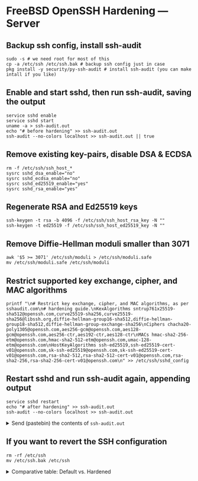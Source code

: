 # FreeBSD OpenSSH Hardening — Server

## Backup ssh config, install ssh-audit

    sudo -s # we need root for most of this
    cp -a /etc/ssh /etc/ssh.bak # backup ssh config just in case
    pkg install -y security/py-ssh-audit # install ssh-audit (you can make intall if you like)

## Enable and start sshd, then run ssh-audit, saving the output

    service sshd enable
    service sshd start
    uname -a > ssh-audit.out
    echo "# before hardening" >> ssh-audit.out
    ssh-audit --no-colors localhost >> ssh-audit.out || true

## Remove existing key-pairs, disable DSA & ECDSA

    rm -f /etc/ssh/ssh_host_*
    sysrc sshd_dsa_enable="no"
    sysrc sshd_ecdsa_enable="no"
    sysrc sshd_ed25519_enable="yes"
    sysrc sshd_rsa_enable="yes"

## Regenerate RSA and Ed25519 keys

    ssh-keygen -t rsa -b 4096 -f /etc/ssh/ssh_host_rsa_key -N ""
    ssh-keygen -t ed25519 -f /etc/ssh/ssh_host_ed25519_key -N ""

## Remove Diffie-Hellman moduli smaller than 3071

    awk '$5 >= 3071' /etc/ssh/moduli > /etc/ssh/moduli.safe
    mv /etc/ssh/moduli.safe /etc/ssh/moduli

## Restrict supported key exchange, cipher, and MAC algorithms

    printf "\n# Restrict key exchange, cipher, and MAC algorithms, as per sshaudit.com\n# hardening guide.\nKexAlgorithms sntrup761x25519-sha512@openssh.com,curve25519-sha256,curve25519-sha256@libssh.org,diffie-hellman-group16-sha512,diffie-hellman-group18-sha512,diffie-hellman-group-exchange-sha256\nCiphers chacha20-poly1305@openssh.com,aes256-gcm@openssh.com,aes128-gcm@openssh.com,aes256-ctr,aes192-ctr,aes128-ctr\nMACs hmac-sha2-256-etm@openssh.com,hmac-sha2-512-etm@openssh.com,umac-128-etm@openssh.com\nHostKeyAlgorithms ssh-ed25519,ssh-ed25519-cert-v01@openssh.com,sk-ssh-ed25519@openssh.com,sk-ssh-ed25519-cert-v01@openssh.com,rsa-sha2-512,rsa-sha2-512-cert-v01@openssh.com,rsa-sha2-256,rsa-sha2-256-cert-v01@openssh.com\n" >> /etc/ssh/sshd_config

## Restart sshd and run ssh-audit again, appending output

    service sshd restart
    echo "# after hardening" >> ssh-audit.out
    ssh-audit --no-colors localhost >> ssh-audit.out

<details>
  <summary>Send (pastebin) the contents of <code>ssh-audit.out</code></summary>

```
FreeBSD cirrus-task-0000000000000000 14.0-CURRENT FreeBSD 14.0-CURRENT #0 main-n262122-2ef2c26f3f13: Thu Apr 13 12:00:00 UTC 2023     root@releng1.nyi.freebsd.org:/usr/obj/usr/src/amd64.amd64/sys/GENERIC amd64
# before hardening
# general
(gen) banner: SSH-2.0-OpenSSH_9.3 FreeBSD-20230316
(gen) software: OpenSSH 9.3 running on FreeBSD (2023-03-16)
(gen) compatibility: OpenSSH 8.5+, Dropbear SSH 2018.76+
(gen) compression: enabled (zlib@openssh.com)

# key exchange algorithms
(kex) sntrup761x25519-sha512@openssh.com    -- [info] available since OpenSSH 8.5
(kex) curve25519-sha256                     -- [info] available since OpenSSH 7.4, Dropbear SSH 2018.76
                                            `- [info] default key exchange since OpenSSH 6.4
(kex) curve25519-sha256@libssh.org          -- [info] available since OpenSSH 6.4, Dropbear SSH 2013.62
                                            `- [info] default key exchange since OpenSSH 6.4
(kex) ecdh-sha2-nistp256                    -- [fail] using elliptic curves that are suspected as being backdoored by the U.S. National Security Agency
                                            `- [info] available since OpenSSH 5.7, Dropbear SSH 2013.62
(kex) ecdh-sha2-nistp384                    -- [fail] using elliptic curves that are suspected as being backdoored by the U.S. National Security Agency
                                            `- [info] available since OpenSSH 5.7, Dropbear SSH 2013.62
(kex) ecdh-sha2-nistp521                    -- [fail] using elliptic curves that are suspected as being backdoored by the U.S. National Security Agency
                                            `- [info] available since OpenSSH 5.7, Dropbear SSH 2013.62
(kex) diffie-hellman-group-exchange-sha256 (2048-bit) -- [warn] 2048-bit modulus only provides 112-bits of symmetric strength
                                                      `- [info] available since OpenSSH 4.4
                                                      `- [info] A bug in OpenSSH causes it to fall back to a 2048-bit modulus regardless of server configuration (https://bugzilla.mindrot.org/show_bug.cgi?id=2793)
(kex) diffie-hellman-group16-sha512         -- [info] available since OpenSSH 7.3, Dropbear SSH 2016.73
(kex) diffie-hellman-group18-sha512         -- [info] available since OpenSSH 7.3
(kex) diffie-hellman-group14-sha256         -- [warn] 2048-bit modulus only provides 112-bits of symmetric strength
                                            `- [info] available since OpenSSH 7.3, Dropbear SSH 2016.73

# host-key algorithms
(key) rsa-sha2-512 (3072-bit)               -- [info] available since OpenSSH 7.2
(key) rsa-sha2-256 (3072-bit)               -- [info] available since OpenSSH 7.2
(key) ecdsa-sha2-nistp256                   -- [fail] using elliptic curves that are suspected as being backdoored by the U.S. National Security Agency
                                            `- [warn] using weak random number generator could reveal the key
                                            `- [info] available since OpenSSH 5.7, Dropbear SSH 2013.62
(key) ssh-ed25519                           -- [info] available since OpenSSH 6.5

# encryption algorithms (ciphers)
(enc) chacha20-poly1305@openssh.com         -- [info] available since OpenSSH 6.5
                                            `- [info] default cipher since OpenSSH 6.9
(enc) aes128-ctr                            -- [info] available since OpenSSH 3.7, Dropbear SSH 0.52
(enc) aes192-ctr                            -- [info] available since OpenSSH 3.7
(enc) aes256-ctr                            -- [info] available since OpenSSH 3.7, Dropbear SSH 0.52
(enc) aes128-gcm@openssh.com                -- [info] available since OpenSSH 6.2
(enc) aes256-gcm@openssh.com                -- [info] available since OpenSSH 6.2

# message authentication code algorithms
(mac) umac-64-etm@openssh.com               -- [warn] using small 64-bit tag size
                                            `- [info] available since OpenSSH 6.2
(mac) umac-128-etm@openssh.com              -- [info] available since OpenSSH 6.2
(mac) hmac-sha2-256-etm@openssh.com         -- [info] available since OpenSSH 6.2
(mac) hmac-sha2-512-etm@openssh.com         -- [info] available since OpenSSH 6.2
(mac) hmac-sha1-etm@openssh.com             -- [fail] using broken SHA-1 hash algorithm
                                            `- [info] available since OpenSSH 6.2
(mac) umac-64@openssh.com                   -- [warn] using encrypt-and-MAC mode
                                            `- [warn] using small 64-bit tag size
                                            `- [info] available since OpenSSH 4.7
(mac) umac-128@openssh.com                  -- [warn] using encrypt-and-MAC mode
                                            `- [info] available since OpenSSH 6.2
(mac) hmac-sha2-256                         -- [warn] using encrypt-and-MAC mode
                                            `- [info] available since OpenSSH 5.9, Dropbear SSH 2013.56
(mac) hmac-sha2-512                         -- [warn] using encrypt-and-MAC mode
                                            `- [info] available since OpenSSH 5.9, Dropbear SSH 2013.56
(mac) hmac-sha1                             -- [fail] using broken SHA-1 hash algorithm
                                            `- [warn] using encrypt-and-MAC mode
                                            `- [info] available since OpenSSH 2.1.0, Dropbear SSH 0.28

# fingerprints
(fin) ssh-ed25519: SHA256://vc4mr/g2BTKIdK3NERXkgPB2N3eUWu1w9ogRzl+jU
(fin) ssh-rsa: SHA256:LTh9CSdUlWAIEENm9zuouPcLYS3Z2gfGVvarLy2Hrcs

# algorithm recommendations (for OpenSSH 9.3)
(rec) -diffie-hellman-group14-sha256        -- kex algorithm to remove
(rec) -ecdh-sha2-nistp256                   -- kex algorithm to remove
(rec) -ecdh-sha2-nistp384                   -- kex algorithm to remove
(rec) -ecdh-sha2-nistp521                   -- kex algorithm to remove
(rec) -ecdsa-sha2-nistp256                  -- key algorithm to remove
(rec) -hmac-sha1                            -- mac algorithm to remove
(rec) -hmac-sha1-etm@openssh.com            -- mac algorithm to remove
(rec) -hmac-sha2-256                        -- mac algorithm to remove
(rec) -hmac-sha2-512                        -- mac algorithm to remove
(rec) -umac-128@openssh.com                 -- mac algorithm to remove
(rec) -umac-64-etm@openssh.com              -- mac algorithm to remove
(rec) -umac-64@openssh.com                  -- mac algorithm to remove

# additional info
(nfo) For hardening guides on common OSes, please see: <https://www.ssh-audit.com/hardening_guides.html>

# after hardening
# general
(gen) banner: SSH-2.0-OpenSSH_9.3 FreeBSD-20230316
(gen) software: OpenSSH 9.3 running on FreeBSD (2023-03-16)
(gen) compatibility: OpenSSH 8.5+, Dropbear SSH 2018.76+
(gen) compression: enabled (zlib@openssh.com)

# key exchange algorithms
(kex) sntrup761x25519-sha512@openssh.com    -- [info] available since OpenSSH 8.5
(kex) curve25519-sha256                     -- [info] available since OpenSSH 7.4, Dropbear SSH 2018.76
                                            `- [info] default key exchange since OpenSSH 6.4
(kex) curve25519-sha256@libssh.org          -- [info] available since OpenSSH 6.4, Dropbear SSH 2013.62
                                            `- [info] default key exchange since OpenSSH 6.4
(kex) diffie-hellman-group16-sha512         -- [info] available since OpenSSH 7.3, Dropbear SSH 2016.73
(kex) diffie-hellman-group18-sha512         -- [info] available since OpenSSH 7.3
(kex) diffie-hellman-group-exchange-sha256 (2048-bit) -- [warn] 2048-bit modulus only provides 112-bits of symmetric strength
                                                      `- [info] available since OpenSSH 4.4
                                                      `- [info] A bug in OpenSSH causes it to fall back to a 2048-bit modulus regardless of server configuration (https://bugzilla.mindrot.org/show_bug.cgi?id=2793)

# host-key algorithms
(key) rsa-sha2-512 (4096-bit)               -- [info] available since OpenSSH 7.2
(key) rsa-sha2-256 (4096-bit)               -- [info] available since OpenSSH 7.2
(key) ssh-ed25519                           -- [info] available since OpenSSH 6.5

# encryption algorithms (ciphers)
(enc) chacha20-poly1305@openssh.com         -- [info] available since OpenSSH 6.5
                                            `- [info] default cipher since OpenSSH 6.9
(enc) aes256-gcm@openssh.com                -- [info] available since OpenSSH 6.2
(enc) aes128-gcm@openssh.com                -- [info] available since OpenSSH 6.2
(enc) aes256-ctr                            -- [info] available since OpenSSH 3.7, Dropbear SSH 0.52
(enc) aes192-ctr                            -- [info] available since OpenSSH 3.7
(enc) aes128-ctr                            -- [info] available since OpenSSH 3.7, Dropbear SSH 0.52

# message authentication code algorithms
(mac) hmac-sha2-256-etm@openssh.com         -- [info] available since OpenSSH 6.2
(mac) hmac-sha2-512-etm@openssh.com         -- [info] available since OpenSSH 6.2
(mac) umac-128-etm@openssh.com              -- [info] available since OpenSSH 6.2

# fingerprints
(fin) ssh-ed25519: SHA256:fadjjnDRlCNwjheWnNP0MwiaM3g2wXAyT3a+cExyV9g
(fin) ssh-rsa: SHA256:Ch0vT4Ys23MrLX4YGHju++Zl4/jUUFty3WEjjFWfYbg
```
</details>

## If you want to revert the SSH configuration

    rm -rf /etc/ssh
    mv /etc/ssh.bak /etc/ssh

<details>
  <summary>Comparative table: Default vs. Hardened</summary>

<table>
<tr>
<th></th>
<th>Default (OpenSSH 9.3)</th>
<th>Hardened</th>
</tr>
<tr>
<th>HostKey</th>
<td>
<ul>
<li>RSA (3072-bit)</li>
<li>ECDSA</li>
<li>Ed25519</li>
</ul>
</td>
<td>
<ul>
<li>RSA (4096-bit)</li>
<li>Ed25519</li>
</ul>
</td>
</tr>
<tr>
<th>Ciphers</th>
<td>
<ul>
<li>chacha20-poly1305@openssh.com</li>
<li>aes128-ctr</li>
<li>aes192-ctr</li>
<li>aes256-ctr</li>
<li>aes128-gcm@openssh.com</li>
<li>aes256-gcm@openssh.com</li>
</ul>
</td>
<td>
<ul>
<li>chacha20-poly1305@openssh.com</li>
<li>aes256-gcm@openssh.com</li>
<li>aes128-gcm@openssh.com</li>
<li>aes256-ctr</li>
<li>aes192-ctr</li>
<li>aes128-ctr</li>
</ul>
</td>
</tr>
<tr>
<th>KexAlgorithms</th>
<td>
<ul>
<li>sntrup761x25519-sha512@openssh.com</li>
<li>curve25519-sha256</li>
<li>curve25519-sha256@libssh.org</li>
<li>ecdh-sha2-nistp256</li>
<li>ecdh-sha2-nistp384</li>
<li>ecdh-sha2-nistp521</li>
<li>diffie-hellman-group-exchange-sha256</li>
<li>diffie-hellman-group16-sha512</li>
<li>diffie-hellman-group18-sha512</li>
<li>diffie-hellman-group14-sha256</li>
</ul>
</td>
<td>
<ul>
<li>sntrup761x25519-sha512@openssh.com</li>
<li>curve25519-sha256</li>
<li>curve25519-sha256@libssh.org</li>
<li>diffie-hellman-group16-sha512</li>
<li>diffie-hellman-group18-sha512</li>
<li>diffie-hellman-group-exchange-sha256</li>
</ul>
</td>
</tr>
<tr>
<th>MACs</th>
<td>
<ul>
<li>umac-64-etm@openssh.com</li>
<li>umac-128-etm@openssh.com</li>
<li>hmac-sha2-256-etm@openssh.com</li>
<li>hmac-sha2-512-etm@openssh.com</li>
<li>hmac-sha1-etm@openssh.com</li>
<li>umac-64@openssh.com</li>
<li>umac-128@openssh.com</li>
<li>hmac-sha2-256</li>
<li>hmac-sha2-512</li>
<li>hmac-sha1</li>
</ul>
</td>
<td>
<ul>
<li>hmac-sha2-256-etm@openssh.com</li>
<li>hmac-sha2-512-etm@openssh.com</li>
<li>umac-128-etm@openssh.com</li>
</ul>
</td>
</tr>
<tr>
<th>HostKeyAlgorithms</th>
<td>
<ul>
<li>ssh-ed25519-cert-v01@openssh.com</li>
<li>ecdsa-sha2-nistp256-cert-v01@openssh.com</li>
<li>ecdsa-sha2-nistp384-cert-v01@openssh.com</li>
<li>ecdsa-sha2-nistp521-cert-v01@openssh.com</li>
<li>sk-ssh-ed25519-cert-v01@openssh.com</li>
<li>sk-ecdsa-sha2-nistp256-cert-v01@openssh.com</li>
<li>rsa-sha2-512-cert-v01@openssh.com</li>
<li>rsa-sha2-256-cert-v01@openssh.com</li>
<li>ssh-rsa-cert-v01@openssh.com</li>
<li>ssh-ed25519</li>
<li>ecdsa-sha2-nistp256</li>
<li>ecdsa-sha2-nistp384</li>
<li>ecdsa-sha2-nistp521</li>
<li>sk-ssh-ed25519@openssh.com</li>
<li>sk-ecdsa-sha2-nistp256@openssh.com</li>
<li>rsa-sha2-512</li>
<li>rsa-sha2-256</li>
<li>ssh-rsa</li>
</ul>
</td>
<td>
<ul>
<li>ssh-ed25519</li>
<li>ssh-ed25519-cert-v01@openssh.com</li>
<li>sk-ssh-ed25519@openssh.com</li>
<li>sk-ssh-ed25519-cert-v01@openssh.com</li>
<li>rsa-sha2-512</li>
<li>rsa-sha2-512-cert-v01@openssh.com</li>
<li>rsa-sha2-256</li>
<li>rsa-sha2-256-cert-v01@openssh.com</li>
</ul>
</td>
</tr>
</table>
</details>
